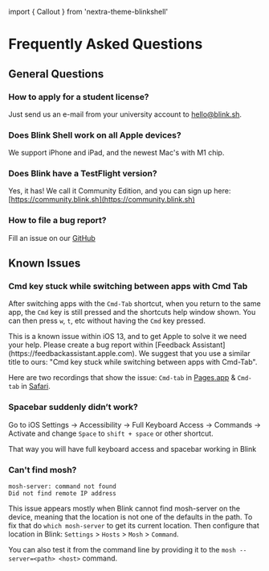 import { Callout } from 'nextra-theme-blinkshell'

# Frequently Asked Questions

## General Questions

### How to apply for a student license?
Just send us an e-mail from your university account to [hello@blink.sh](mailto:hello@blink.sh).

### Does Blink Shell work on all Apple devices?
We support iPhone and iPad, and the newest Mac's with M1 chip.

### Does Blink have a TestFlight version?
Yes, it has! We call it Community Edition, and you can sign up here: [https://community.blink.sh](https://community.blink.sh)

### How to file a bug report?
Fill an issue on our [GitHub](https://github.com/blinksh/blink/issues)

## Known Issues

### Cmd key stuck while switching between apps with Cmd Tab

After switching apps with the `Cmd-Tab` shortcut, when you return to the same app, the `Cmd` key is still pressed and the shortcuts help window shown. You can then press `w`, `t`, etc without having the `Cmd` key pressed.

<Callout>
This is a known issue within iOS 13, and to get Apple to solve it we need your help. Please create a bug report within [Feedback Assistant](https://feedbackassistant.apple.com). We suggest that you use a similar title to ours: "Cmd key stuck while switching between apps with Cmd-Tab".
</Callout>

Here are two recordings that show the issue: `Cmd-tab` in [Pages.app](https://youtu.be/x0foV_ONDmk) & `Cmd-tab` in [Safari](https://youtu.be/-7LayQvtmPQ).

### Spacebar suddenly didn’t work?

Go to iOS Settings -> Accessibility -> Full Keyboard Access -> Commands -> Activate and change `Space` to `shift + space` or other shortcut.

That way you will have full keyboard access and spacebar working in Blink

### Can't find mosh?

```
mosh-server: command not found  
Did not find remote IP address 
```
This issue appears mostly when Blink cannot find mosh-server on the device, meaning that the location is not one of the defaults in the path. To fix that do `which mosh-server` to get its current location. Then configure that location in Blink: `Settings` > `Hosts` > `Mosh` > `Command`.

You can also test it from the command line by providing it to the `mosh --server=<path> <host>` command.
